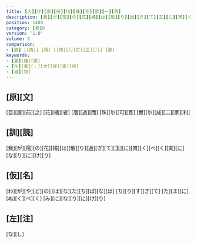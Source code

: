 ```yaml
---
title: [大][伴][家][持][惜][橘][花][歌][一][首]
description: [我][が][宿][の][花][橘][は][散][り][過][ぎ][て][玉][に][貫][く][べ][く][実][に][な][り][に][け][り]
position: 1489
category: [巻]8
version: '1.0'
volume: 8
comparison:
- [歌] [[西]] [謌] [[西][（][訂][正][）]] [歌]
keywords:
- [夏][雑][歌]
- [作][者][：][大][伴][家][持]
- [植][物]
---
```


## [原][文]

[吾][屋][前][之] [花][橘][者] [落][過][而] [珠][尓][可][貫] [實][尓][成][二][家][利]

## [訓][読]

[我][が][宿][の][花][橘][は][散][り][過][ぎ][て][玉][に][貫][く][べ][く][実][に][な][り][に][け][り]

## [仮][名]

[わ][が][や][ど][の] [は][な][た][ち][ば][な][は] [ち][り][す][ぎ][て] [た][ま][に][ぬ][く][べ][く] [み][に][な][り][に][け][り]

## [左][注]

[な][し]
